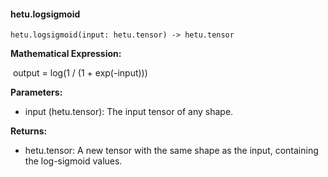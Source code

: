 #### hetu.logsigmoid

```
hetu.logsigmoid(input: hetu.tensor) -> hetu.tensor
```

**Mathematical Expression:**

​	output = log(1 / (1 + exp(-input)))

**Parameters:**

* input (hetu.tensor): The input tensor of any shape.

**Returns:**

* hetu.tensor: A new tensor with the same shape as the input, containing the log-sigmoid values.

